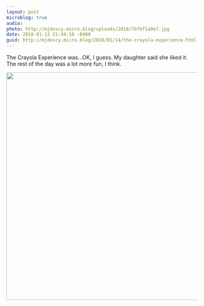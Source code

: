 ```yaml
---
layout: post
microblog: true
audio: 
photo: http://mjdescy.micro.blog/uploads/2018/7bfbf1a0e7.jpg
date: 2018-01-13 21:44:18 -0400
guid: http://mjdescy.micro.blog/2018/01/14/the-crayola-experience.html
---
```

The Crayola Experience was…OK, I guess. My daughter said she liked it. The rest of the day was a lot more fun, I think.

<img src="http://mjdescy.micro.blog/uploads/2018/7bfbf1a0e7.jpg" width="600" height="600" />
